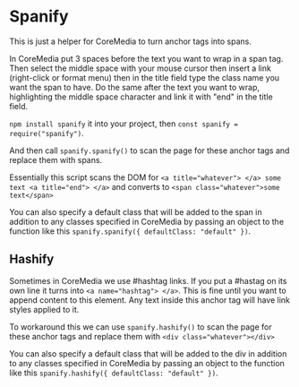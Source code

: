 # Spanify

This is just a helper for CoreMedia to turn anchor tags into spans.

In CoreMedia put 3 spaces before the text you want to wrap in a span tag. Then select the middle space with your mouse cursor then insert a link (right-click or format menu) then in the title field type the class name you want the span to have. Do the same after the text you want to wrap, highlighting the middle space character and link it with "end" in the title field.

`npm install spanify` it into your project, then `const spanify = require("spanify")`.

And then call `spanify.spanify()` to scan the page for these anchor tags and replace them with spans.

Essentially this script scans the DOM for `<a title="whatever"> </a> some text <a title="end"> </a>` and converts to `<span class="whatever">some text</span>`

You can also specify a default class that will be added to the span in addition to any classes specified in CoreMedia by passing an object to the function like this `spanify.spanify({ defaultClass: "default" })`.

## Hashify

Sometimes in CoreMedia we use #hashtag links. If you put a #hastag on its own line it turns into `<a name="hashtag"> </a>`. This is fine until you want to append content to this element. Any text inside this anchor tag will have link styles applied to it.

To workaround this we can use `spanify.hashify()` to scan the page for these anchor tags and replace them with `<div class="whatever"></div>`

You can also specify a default class that will be added to the div in addition to any classes specified in CoreMedia by passing an object to the function like this `spanify.hashify({ defaultClass: "default" })`.
